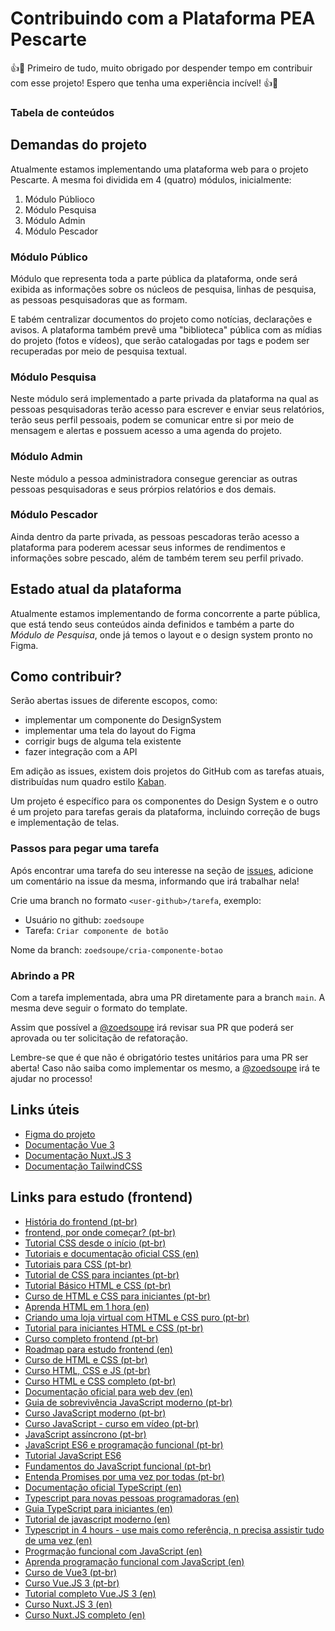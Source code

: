 # Contribuindo com a Plataforma PEA Pescarte

👍🎉 Primeiro de tudo, muito obrigado por despender tempo em contribuir com esse projeto! Espero que tenha uma experiência incível! 👍🎉

### Tabela de conteúdos

## Demandas do projeto

Atualmente estamos implementando uma plataforma web para o projeto Pescarte. A mesma foi dividida em 4 (quatro) módulos, inicialmente:

1. Módulo Públioco
2. Módulo Pesquisa
3. Módulo Admin
4. Módulo Pescador

### Módulo Público

Módulo que representa toda a parte pública da plataforma, onde será exibida as informações sobre os núcleos de pesquisa, linhas de pesquisa, as pessoas pesquisadoras que as formam.

E tabém centralizar documentos do projeto como notícias, declarações e avisos. A plataforma também prevê uma "biblioteca" pública com as mídias do projeto (fotos e vídeos), que serão catalogadas por tags e podem ser recuperadas por meio de pesquisa textual.

### Módulo Pesquisa

Neste módulo será implementado a parte privada da plataforma na qual as pessoas pesquisadoras terão acesso para escrever e enviar seus relatórios, terão seus perfil pessoais, podem se comunicar entre si por meio de mensagem e alertas e possuem acesso a uma agenda do projeto.

### Módulo Admin

Neste módulo a pessoa administradora consegue gerenciar as outras pessoas pesquisadoras e seus prórpios relatórios e dos demais.

### Módulo Pescador

Ainda dentro da parte privada, as pessoas pescadoras terão acesso a plataforma para poderem acessar seus informes de rendimentos e informações sobre pescado, além de também terem seu perfil privado.

## Estado atual da plataforma

Atualmente estamos implementando de forma concorrente a parte pública, que está tendo seus conteúdos ainda definidos e também a parte do _Módulo de Pesquisa_, onde já temos o layout e o design system pronto no Figma.

## Como contribuir?

Serão abertas issues de diferente escopos, como:

- implementar um componente do DesignSystem
- implementar uma tela do layout do Figma
- corrigir bugs de alguma tela existente
- fazer integração com a API

Em adição as issues, existem dois projetos do GitHub com as tarefas atuais, distribuídas num quadro estilo [Kaban](https://www.alura.com.br/artigos/metodo-kanban).

Um projeto é específico para os componentes do Design System e o outro é um projeto para tarefas gerais da plataforma, incluindo correção de bugs e implementação de telas.

### Passos para pegar uma tarefa

Após encontrar uma tarefa do seu interesse na seção de [issues](https://github.com/peapescarte/pescarte-plataforma/issues), adicione um comentário na issue da mesma, informando que irá trabalhar nela!

Crie uma branch no formato `<user-github>/tarefa`, exemplo:

- Usuário no github: `zoedsoupe`
- Tarefa: `Criar componente de botão`

Nome da branch: `zoedsoupe/cria-componente-botao`

### Abrindo a PR

Com a tarefa implementada, abra uma PR diretamente para a branch `main`. A mesma deve seguir o formato do template.

Assim que possível a [@zoedsoupe](https://github.com/zoedsoupe) irá revisar sua PR que poderá ser aprovada ou ter solicitação de refatoração.

Lembre-se que é que não é obrigatório testes unitários para uma PR ser aberta! Caso não saiba como implementar os mesmo, a [@zoedsoupe](https://github.com/zoedsoupe) irá te ajudar no processo!

## Links úteis

- [Figma do projeto](https://www.figma.com/file/PhkO37jz3ofCHwc1pHtPyz/PESCARTE?node-id=0%3A1&t=lTcYuyoIHCspxTWM-1)
- [Documentação Vue 3](https://vuejs.org/guide/introduction.html)
- [Documentação Nuxt.JS 3](https://nuxt.com/docs)
- [Documentação TailwindCSS](https://tailwindcss.com/docs)

## Links para estudo (frontend)

- [História do frontend (pt-br)](https://youtu.be/VKmPGmFY7H4)
- [frontend, por onde começar? (pt-br)](https://www.youtube.com/watch?v=Ab-kGzlCCWI)
- [Tutorial CSS desde o início (pt-br)](https://www.maujor.com/tutorial/joe/cssjoe1.php)
- [Tutoriais e documentação oficial CSS (en)](https://www.w3schools.com/css/)
- [Tutoriais para CSS (pt-br)](https://www.oficinadanet.com.br/css/tutoriais)
- [Tutorial de CSS para inciantes (pt-br)](https://terminalroot.com.br/css/)
- [Tutorial Básico HTML e CSS (pt-br)](https://www.youtube.com/watch?v=4Gq3WW6FwVA)
- [Curso de HTML e CSS para iniciantes (pt-br)](https://www.youtube.com/watch?v=iZ1ucWosOww)
- [Aprenda HTML em 1 hora (en)](https://www.youtube.com/watch?v=qz0aGYrrlhU)
- [Criando uma loja virtual com HTML e CSS puro (pt-br)](https://www.youtube.com/watch?v=eKi3UlBZEXI)
- [Tutorial para iniciantes HTML e CSS (pt-br)](https://www.youtube.com/watch?v=6b_bnNFNLng)
- [Curso completo frontend (pt-br)](https://www.youtube.com/watch?v=j_lSgjAODos&list=PLMy95_4XE08MRsQvaSQnHzyooNevGTNtS)
- [Roadmap para estudo frontend (en)](https://roadmap.sh/frontend)
- [Curso de HTML e CSS (pt-br)](https://www.youtube.com/watch?v=Ejkb_YpuHWs&list=PLHz_AreHm4dkZ9-atkcmcBaMZdmLHft8n)
- [Curso HTML, CSS e JS (pt-br)](https://www.youtube.com/watch?v=EiZbhsVY2Dk&list=PLwgL9IEA0PxUjbhob9UMdpVq12sGrjgU6)
- [Curso HTML e CSS completo (pt-br)](https://www.youtube.com/watch?v=bCFTv8a59PE&list=PLbIBj8vQhvm00J3f3rD33tRuNLem8EgEA)
- [Documentação oficial para web dev (en)](https://developer.mozilla.org/en-US/)
- [Guia de sobrevivência JavaScript moderno (pt-br)](https://www.youtube.com/watch?v=P9xBhwugj4M)
- [Curso JavaScript moderno (pt-br)](https://www.youtube.com/watch?v=RtfBx90R070&list=PLlAbYrWSYTiPQ1BE8klOtheBC0mtL3hEi)
- [Curso JavaScript - curso em vídeo (pt-br)](https://www.youtube.com/watch?v=BXqUH86F-kA&list=PLntvgXM11X6pi7mW0O4ZmfUI1xDSIbmTm)
- [JavaScript assíncrono (pt-br)](https://www.youtube.com/watch?v=7Bs4-rqbCQc)
- [JavaScript ES6 e programação funcional (pt-br)](https://www.youtube.com/watch?v=LQbAozIe1DA)
- [Tutorial JavaScript ES6](https://www.javascripttutorial.net/es6/)
- [Fundamentos do JavaScript funcional (pt-br)](https://www.youtube.com/watch?v=W3f6hiTLipc)
- [Entenda Promises por uma vez por todas (pt-br)](https://medium.com/trainingcenter/entendendo-promises-de-uma-vez-por-todas-32442ec725c2)
- [Documentação oficial TypeScript (en)](https://www.typescriptlang.org/docs/)
- [Typescript para novas pessoas programadoras (en)](https://www.typescriptlang.org/docs/handbook/typescript-from-scratch.html)
- [Guia TypeScript para iniciantes (en)](https://www.freecodecamp.org/news/learn-typescript-beginners-guide/)
- [Tutorial de javascript moderno (en)](https://javascript.info/)
- [Typescript in 4 hours - use mais como referência, n precisa assistir tudo de uma vez (en)](https://www.youtube.com/watch?v=30LWjhZzg50)
- [Progrmação funcional com JavaScript (en)](https://www.youtube.com/watch?v=BMUiFMZr7vk&list=PL0zVEGEvSaeEd9hlmCXrk5yUyqUag-n84)
- [Aprenda programação funcional com JavaScript (en)](https://www.youtube.com/watch?v=R_-nUkpatwM)
- [Curso de Vue3 (pt-br)](https://www.youtube.com/watch?v=wsAQQioPIJs&list=PLnDvRpP8BnezDglaAvtWgQXzsOmXUuRHL)
- [Curso Vue.JS 3 (pt-br)](https://www.youtube.com/watch?v=9DRY-aNPta0&list=PLcoYAcR89n-qTYqfWTGxXMnAvCqY3JF8w)
- [Tutorial completo Vue.JS 3 (en)](https://www.youtube.com/watch?v=I_xLMmNeLDY)
- [Curso Nuxt.JS 3 (en)](https://www.youtube.com/watch?v=GBdO5myZNsQ&list=PL4cUxeGkcC9haQlqdCQyYmL_27TesCGPC)
- [Curso Nuxt.JS completo (en)](https://www.youtube.com/watch?v=ww94Jvi8JJo)
